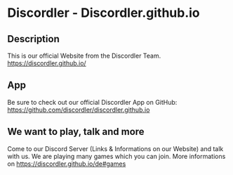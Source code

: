 # Discordler - Discordler.github.io

## Description

This is our official Website from the Discordler Team.
https://discordler.github.io/

## App

Be sure to check out our official Discordler App on GitHub:
https://github.com/discordler/discordler.github.io

## We want to play, talk and more

Come to our Discord Server (Links & Informations on our Website) and talk with us. We are playing many games which you can join.
More informations on https://discordler.github.io/de#games

